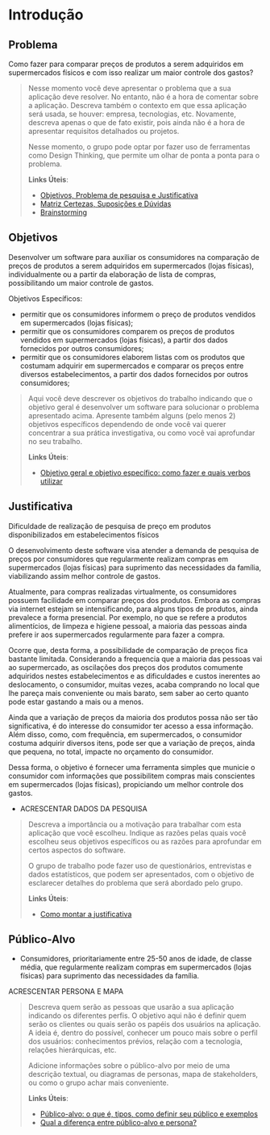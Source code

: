 # Introdução

## Problema
Como fazer para comparar preços de produtos a serem adquiridos em supermercados físicos e com isso realizar um maior controle dos gastos?



> Nesse momento você deve apresentar o problema que a sua aplicação deve
> resolver. No entanto, não é a hora de comentar sobre a aplicação.
> Descreva também o contexto em que essa aplicação será usada, se
> houver: empresa, tecnologias, etc. Novamente, descreva apenas o que de
> fato existir, pois ainda não é a hora de apresentar requisitos
> detalhados ou projetos.
>
> Nesse momento, o grupo pode optar por fazer uso
> de ferramentas como Design Thinking, que permite um olhar de ponta a
> ponta para o problema.
>
> **Links Úteis**:
> - [Objetivos, Problema de pesquisa e Justificativa](https://medium.com/@versioparole/objetivos-problema-de-pesquisa-e-justificativa-c98c8233b9c3)
> - [Matriz Certezas, Suposições e Dúvidas](https://medium.com/educa%C3%A7%C3%A3o-fora-da-caixa/matriz-certezas-suposi%C3%A7%C3%B5es-e-d%C3%BAvidas-fa2263633655)
> - [Brainstorming](https://www.euax.com.br/2018/09/brainstorming/)

## Objetivos

Desenvolver um software para auxiliar os consumidores na comparação de preços de produtos a serem adquiridos em supermercados (lojas físicas), individualmente ou a partir da elaboração de lista de compras, possibilitando um maior controle de gastos.

Objetivos Específicos:
- permitir que os consumidores informem o preço de produtos vendidos em supermercados (lojas físicas);
- permitir que os consumidores comparem os preços de produtos vendidos em supermercados (lojas físicas), a partir dos dados fornecidos por outros consumidores;
- permitir que os consumidores elaborem listas com os produtos que costumam adquirir em supermercados e comparar os preços entre diversos estabelecimentos, a partir dos dados fornecidos por outros consumidores;


> Aqui você deve descrever os objetivos do trabalho indicando que o
> objetivo geral é desenvolver um software para solucionar o problema
> apresentado acima. Apresente também alguns (pelo menos 2) objetivos
> específicos dependendo de onde você vai querer concentrar a sua
> prática investigativa, ou como você vai aprofundar no seu trabalho.
> 
> **Links Úteis**:
> - [Objetivo geral e objetivo específico: como fazer e quais verbos utilizar](https://blog.mettzer.com/diferenca-entre-objetivo-geral-e-objetivo-especifico/)

## Justificativa

Dificuldade de realização de pesquisa de preço em produtos disponibilizados em estabelecimentos físicos

O desenvolvimento deste software visa atender a demanda de pesquisa de preços por consumidores que regularmente realizam compras em supermercados (lojas físicas) para suprimento das necessidades da família, viabilizando assim melhor controle de gastos. 

Atualmente, para compras realizadas virtualmente, os consumidores possuem facilidade em comparar preços dos produtos. Embora as compras via internet estejam se intensificando, para alguns tipos de produtos, ainda prevalece a forma presencial. Por exemplo, no que se refere a produtos alimentícios, de limpeza e higiene pessoal, a maioria das pessoas ainda prefere ir aos supermercados regularmente para fazer a compra. 

Ocorre que, desta forma, a possibilidade de comparação de preços fica bastante limitada. Considerando a frequencia que a maioria das pessoas vai ao supermercado, as oscilações dos preços dos produtos comumente adquiridos nestes estabelecimentos e as dificuldades e custos inerentes ao deslocamento, o consumidor, muitas vezes, acaba comprando no local que lhe pareça mais conveniente ou mais barato, sem saber ao certo quanto pode estar gastando a mais ou a menos. 

Ainda que a variação de preços da maioria dos produtos possa não ser tão significativa, é do interesse do consumidor ter acesso a essa informação. Além disso, como, com frequência, em supermercados, o consumidor costuma adquirir diversos itens, pode ser que a variação de preços, ainda que pequena, no total, impacte no orçamento do consumidor. 

Dessa forma, o objetivo é fornecer uma ferramenta simples que municie o consumidor com informações que possibilitem compras mais conscientes em supermercados (lojas físicas), propiciando um melhor controle dos gastos. 

- ACRESCENTAR DADOS DA PESQUISA

> Descreva a importância ou a motivação para trabalhar com esta aplicação
> que você escolheu. Indique as razões pelas quais você escolheu seus
> objetivos específicos ou as razões para aprofundar em certos aspectos
> do software.
> 
> O grupo de trabalho pode fazer uso de questionários, entrevistas e
> dados estatísticos, que podem ser apresentados, com o objetivo de
> esclarecer detalhes do problema que será abordado pelo grupo.
>
> **Links Úteis**:
> - [Como montar a justificativa](https://guiadamonografia.com.br/como-montar-justificativa-do-tcc/)

## Público-Alvo

- Consumidores, prioritariamente entre 25-50 anos de idade, de classe média, que regularmente realizam compras em supermercados (lojas físicas) para suprimento das necessidades da família. 

ACRESCENTAR PERSONA E MAPA





> Descreva quem serão as pessoas que usarão a sua aplicação indicando os
> diferentes perfis. O objetivo aqui não é definir quem serão os
> clientes ou quais serão os papéis dos usuários na aplicação. A ideia
> é, dentro do possível, conhecer um pouco mais sobre o perfil dos
> usuários: conhecimentos prévios, relação com a tecnologia, relações
> hierárquicas, etc.
>
> Adicione informações sobre o público-alvo por meio de uma descrição
> textual, ou diagramas de personas, mapa de stakeholders, ou como o
> grupo achar mais conveniente.
> 
> **Links Úteis**:
> - [Público-alvo: o que é, tipos, como definir seu público e exemplos](https://klickpages.com.br/blog/publico-alvo-o-que-e/)
> - [Qual a diferença entre público-alvo e persona?](https://rockcontent.com/blog/diferenca-publico-alvo-e-persona/)
 
